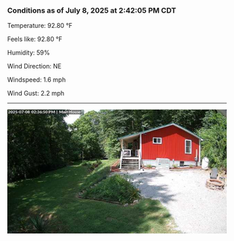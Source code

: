 ### Conditions as of July 8, 2025 at 2:42:05 PM CDT 

Temperature: 92.80 &deg;F

Feels like: 92.80 &deg;F

Humidity: 59%

Wind Direction: NE

Windspeed: 1.6 mph

Wind Gust: 2.2 mph

---

<img src="./images/latest.jpeg"/>

